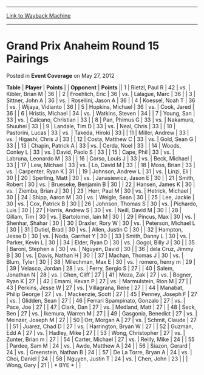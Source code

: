 
---
[Link to Wayback Machine](https://web.archive.org/web/20220118234634/https://magic.wizards.com/en/articles/archive/event-coverage/grand-prix-anaheim-round-15-pairings-2012-05-27)

[_metadata_:description]:- "TablePlayerPoints OpponentPoints 1Rietzl, Paul R 42vs.Kibler, Brian M 36 2Froehlich, Eric 36vs.Lalague, Marc 36 3Sittner, John A 36vs.Rosellini, Jason A 36 4Koessel, Noah T 36vs.Wijaya, Vidianto 36 5Hopkins, Michael 36vs.Cook, Jared 36 6Hristis, Michael 34vs.Watkins, Steven 34 7Young, San 33vs.Calcano, Christian 33 8Pan, Phimus G 33vs.Nakamura, Shuuhei 33 9Landale, Tim D"
[_metadata_:generator]:- "Drupal 7 (http://drupal.org)"
[_metadata_:node]:- "438276"
[_metadata_:publish_date]:- "2012-05-27"
[_metadata_:source]:- "div-main-content"
[_metadata_:title]:- "Grand Prix Anaheim Round 15 Pairings"
[_metadata_:wayback_capture_timestamp]:- "2022-01-18 23:46:34"
[_metadata_:wayback_raw_url]:- "https://web.archive.org/web/20220118234634id_/https://magic.wizards.com/en/articles/archive/event-coverage/grand-prix-anaheim-round-15-pairings-2012-05-27"
[_metadata_:wayback_url]:- "https://magic.wizards.com/en/articles/archive/event-coverage/grand-prix-anaheim-round-15-pairings-2012-05-27"
---


Grand Prix Anaheim Round 15 Pairings
====================================



 Posted in **Event Coverage**
 on May 27, 2012 












 **Table** | **Player** | **Points** |  | **Opponent** | **Points** ||  1 | Rietzl, Paul R |  42 | vs. | Kibler, Brian M |  36 |
|  2 | Froehlich, Eric |  36 | vs. | Lalague, Marc |  36 |
|  3 | Sittner, John A |  36 | vs. | Rosellini, Jason A |  36 |
|  4 | Koessel, Noah T |  36 | vs. | Wijaya, Vidianto |  36 |
|  5 | Hopkins, Michael |  36 | vs. | Cook, Jared |  36 |
|  6 | Hristis, Michael |  34 | vs. | Watkins, Steven |  34 |
|  7 | Young, San |  33 | vs. | Calcano, Christian |  33 |
|  8 | Pan, Phimus G |  33 | vs. | Nakamura, Shuuhei |  33 |
|  9 | Landale, Tim D |  33 | vs. | Neal, Chris |  33 |
|  10 | Pastorini, Lucas |  33 | vs. | Takeda, Hiroki |  33 |
|  11 | Miller, Andrew |  33 | vs. | Higashi, Chris J |  33 |
|  12 | Costa, Matthew C |  33 | vs. | Gold, Sean G |  33 |
|  13 | Chapin, Patrick A |  33 | vs. | Cerda, Noel |  33 |
|  14 | Woods, Conley L |  33 | vs. | David, Paolo S |  33 |
|  15 | Cape, Phil |  33 | vs. | Labruna, Leonardo M |  33 |
|  16 | Corso, Louis J |  33 | vs. | Beck, Michael |  33 |
|  17 | Lew, Michael |  33 | vs. | Lo, David M |  33 |
|  18 | Moss, Brian |  33 | vs. | Carpenter, Ryan K |  31 |
|  19 | Johnson, Andrew L |  31 | vs. | Linzi, Eli |  30 |
|  20 | Sperling, Matt |  30 | vs. | Janasiewicz, Jason E |  30 |
|  21 | Smith, Robert |  30 | vs. | Brueseke, Benjamin B |  30 |
|  22 | Hansen, James K |  30 | vs. | Ziemba, Brian J |  30 |
|  23 | Herr, Paul M |  30 | vs. | Hetrick, Michael |  30 |
|  24 | Shipp, Aaron M |  30 | vs. | Weigle, Sean |  30 |
|  25 | Lee, Jackie |  30 | vs. | Cox, Patrick B |  30 |
|  26 | Johnson, Thomas S |  30 | vs. | Pichardo, Luis |  30 |
|  27 | Harris, Andrew S |  30 | vs. | Neill, David M |  30 |
|  28 | Gillam, Tim |  30 | vs. | Bartolomei, Iain M |  30 |
|  29 | Pincus, Max |  30 | vs. | Shenhar, Shahar |  30 |
|  30 | Draxler, Rory W |  30 | vs. | Peterson, Michael L |  30 |
|  31 | Dutiel, Brad |  30 | vs. | Allen, Justin C |  30 |
|  32 | Hampton, Jesse D |  30 | vs. | Noda, Garrhet Y |  30 |
|  33 | Smith, Danny L |  30 | vs. | Parker, Kevin L |  30 |
|  34 | Elder, Ryan D |  30 | vs. | Gogol, Billy J |  30 |
|  35 | Baroni, Stephen a |  30 | vs. | Nguyen, David |  30 |
|  36 | dela Cruz, Jimmy B |  30 | vs. | Davis, Nathan H |  30 |
|  37 | Machan, Thomas J |  30 | vs. | Blum, Tyler |  30 |
|  38 | Milechman, Max E |  30 | vs. | romero, henry m |  29 |
|  39 | Velasco, Jordan |  28 | vs. | Ferry, Sergio S |  27 |
|  40 | Salem, Jonathan N |  28 | vs. | Chen, Cliff |  27 |
|  41 | Meza, Zak |  27 | vs. | Bogner, Ryan K |  27 |
|  42 | Emami, Kevan P |  27 | vs. | Marmulstein, Rion M |  27 |
|  43 | Perkins, Jesse W |  27 | vs. | Villagrana, Rene |  27 |
|  44 | Manabat, Philip George |  27 | vs. | Mackenzie, Scott |  27 |
|  45 | Penney, Joseph F |  27 | vs. | Glidden, Sean |  27 |
|  46 | Ferrari Spampinato, Gonzalo |  27 | vs. | Pace, Joe |  27 |
|  47 | Clark, Dan |  27 | vs. | Medland, Matt |  27 |
|  48 | Seck, Ben |  27 | vs. | Ikemura, Warren M |  27 |
|  49 | Gasgonia, Benedict |  27 | vs. | Meinzer, Joseph M |  27 |
|  50 | Orr, Morgan A |  27 | vs. | Schmit, Claude |  27 |
|  51 | Juarez, Chad D |  27 | vs. | Harrington, Bryan W |  27 |
|  52 | Guzman, Edd A |  27 | vs. | Hadley, Mike |  27 |
|  53 | Wong, Christopher |  27 | vs. | Zunter, Brian m |  27 |
|  54 | Carter, Michael |  27 | vs. | Reilly, Mike |  24 |
|  55 | Pardee, Sam M |  24 | vs. | Awde, Matthew A |  24 |
|  56 | Siazon, Gerard |  24 | vs. | Greenstein, Nathan B |  24 |
|  57 | De La Torre, Bryan A |  24 | vs. | Choi, Daniel |  24 |
|  58 | Nguyen, Justin T |  24 | vs. | Chen, John |  23 |
|  | Wong, Gary |  21 |  | \* BYE \* |  |







